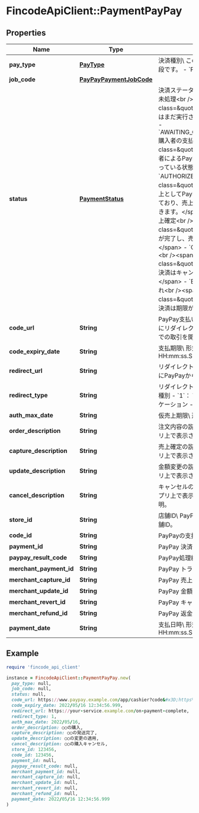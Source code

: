 # FincodeApiClient::PaymentPayPay

## Properties

| Name | Type | Description | Notes |
| ---- | ---- | ----------- | ----- |
| **pay_type** | [**PayType**](PayType.md) | 決済種別\\ この決済で利用する決済手段です。  - &#x60;Paypay&#x60;: PayPay  | [optional] |
| **job_code** | [**PayPayPaymentJobCode**](PayPayPaymentJobCode.md) |  | [optional] |
| **status** | [**PaymentStatus**](PaymentStatus.md) | 決済ステータス  - &#x60;UNPROCESSED&#x60;: 未処理&lt;br /&gt;&lt;span class&#x3D;\&quot;smallText\&quot;&gt;請求はまだ実行されていません。&lt;/span&gt; - &#x60;AWAITING_CUSTOMER_PAYMENT&#x60;: 購入者の支払い待ち&lt;br /&gt;&lt;span class&#x3D;\&quot;smallText\&quot;&gt;購入者によるPayPay上での取引承認を待っている状態。&lt;/span&gt; - &#x60;AUTHORIZED&#x60;: 仮売上&lt;br /&gt;&lt;span class&#x3D;\&quot;smallText\&quot;&gt;仮売上としてPayPay残高の確保が完了しており、売上確定により請求を完了できます。&lt;/span&gt; - &#x60;CAPTURED&#x60;: 売上確定&lt;br /&gt;&lt;span class&#x3D;\&quot;smallText\&quot;&gt;請求が完了し、売上が確定しています。&lt;/span&gt; - &#x60;CANCELED&#x60;: キャンセル&lt;br /&gt;&lt;span class&#x3D;\&quot;smallText\&quot;&gt;この決済はキャンセルされました。&lt;/span&gt; - &#x60;EXPIRED&#x60;: 決済の期限切れ&lt;br /&gt;&lt;span class&#x3D;\&quot;smallText\&quot;&gt;この決済は期限が切れています。&lt;/span&gt;  | [optional] |
| **code_url** | **String** | PayPay支払いURL\\ 購入者をこのURLにリダイレクトすることでPayPay上での取引を開始します。  | [optional] |
| **code_expiry_date** | **String** | 支払期限\\ 形式： &#x60;yyyy/MM/dd HH:mm:ss.SSS&#x60;  | [optional] |
| **redirect_url** | **String** | リダイレクトURL\\ 決済が完了した際にPayPayからリダイレクト先URL。  | [optional] |
| **redirect_type** | **String** | リダイレクト先種別\\ &#x60;redirect_url&#x60;の種別  - &#x60;1&#x60;： Webページ／Webアプリケーション - &#x60;2&#x60;： ネイティブアプリ  | [optional] |
| **auth_max_date** | **String** | 仮売上期限\\ 形式： &#x60;yyyy/MM/dd&#x60;  | [optional] |
| **order_description** | **String** | 注文内容の説明\\ 購入者のPayPayアプリ上で表示される注文内容の説明。  | [optional] |
| **capture_description** | **String** | 売上確定の説明\\ 購入者のPayPayアプリ上で表示される売上確定の説明。  | [optional] |
| **update_description** | **String** | 金額変更の説明\\ 購入者のPayPayアプリ上で表示される金額変更の説明。  | [optional] |
| **cancel_description** | **String** | キャンセルの説明\\ 購入者のPayPayアプリ上で表示されるキャンセルの説明。  | [optional] |
| **store_id** | **String** | 店舗ID\\ PayPayによって発行された店舗ID。  | [optional] |
| **code_id** | **String** | PayPayの支払いコードID  | [optional] |
| **payment_id** | **String** | PayPay 決済ID  | [optional] |
| **paypay_result_code** | **String** | PayPay処理結果コード  | [optional] |
| **merchant_payment_id** | **String** | PayPay トランザクションID  | [optional] |
| **merchant_capture_id** | **String** | PayPay 売上確定ID  | [optional] |
| **merchant_update_id** | **String** | PayPay 金額変更ID  | [optional] |
| **merchant_revert_id** | **String** | PayPay キャンセルID  | [optional] |
| **merchant_refund_id** | **String** | PayPay 返金ID  | [optional] |
| **payment_date** | **String** | 支払日時\\ 形式： &#x60;yyyy/MM/dd HH:mm:ss.SSS&#x60;  | [optional] |

## Example

```ruby
require 'fincode_api_client'

instance = FincodeApiClient::PaymentPayPay.new(
  pay_type: null,
  job_code: null,
  status: null,
  code_url: https://www.paypay.example.com/app/cashier?code&#x3D;https%3A%2F%2Fqr.paypay.example.com%2F0123456789abcdefghijklm,
  code_expiry_date: 2022/05/16 12:34:56.999,
  redirect_url: https://your-service.example.com/on-payment-complete,
  redirect_type: 1,
  auth_max_date: 2022/05/16,
  order_description: ○○の購入,
  capture_description: ○○の発送完了,
  update_description: ○○の変更の適用,
  cancel_description: ○○の購入キャンセル,
  store_id: 123456,
  code_id: 123456,
  payment_id: null,
  paypay_result_code: null,
  merchant_payment_id: null,
  merchant_capture_id: null,
  merchant_update_id: null,
  merchant_revert_id: null,
  merchant_refund_id: null,
  payment_date: 2022/05/16 12:34:56.999
)
```

